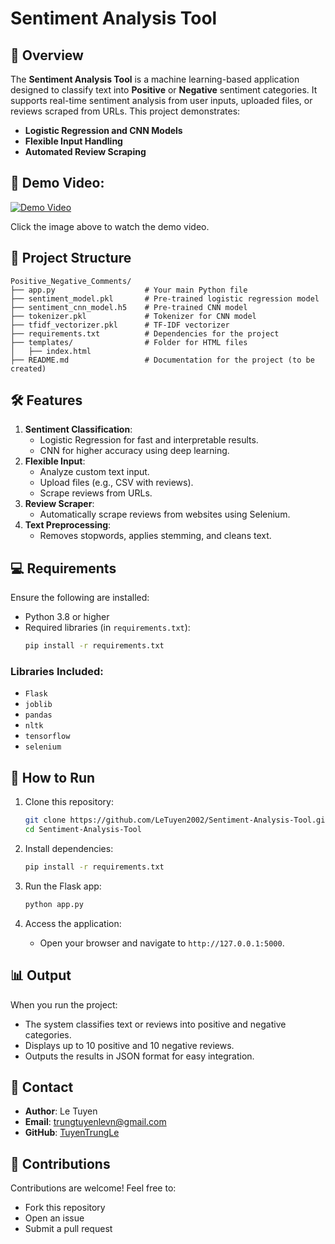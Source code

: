 # Sentiment Analysis Tool

## 📜 Overview
The **Sentiment Analysis Tool** is a machine learning-based application designed to classify text into **Positive** or **Negative** sentiment categories. It supports real-time sentiment analysis from user inputs, uploaded files, or reviews scraped from URLs. This project demonstrates:
- **Logistic Regression and CNN Models**
- **Flexible Input Handling**
- **Automated Review Scraping**

## 🎥 Demo Video:

[![Demo Video](https://img.youtube.com/vi/6eAM4oHmN5o/0.jpg)](https://www.youtube.com/watch?v=6eAM4oHmN5o)

Click the image above to watch the demo video.


## 📂 Project Structure
```plaintext
Positive_Negative_Comments/
├── app.py                    # Your main Python file
├── sentiment_model.pkl       # Pre-trained logistic regression model
├── sentiment_cnn_model.h5    # Pre-trained CNN model
├── tokenizer.pkl             # Tokenizer for CNN model
├── tfidf_vectorizer.pkl      # TF-IDF vectorizer
├── requirements.txt          # Dependencies for the project
├── templates/                # Folder for HTML files
│   ├── index.html
├── README.md                 # Documentation for the project (to be created)
```

## 🛠️ Features
1. **Sentiment Classification**:
   - Logistic Regression for fast and interpretable results.
   - CNN for higher accuracy using deep learning.
2. **Flexible Input**:
   - Analyze custom text input.
   - Upload files (e.g., CSV with reviews).
   - Scrape reviews from URLs.
3. **Review Scraper**:
   - Automatically scrape reviews from websites using Selenium.
4. **Text Preprocessing**:
   - Removes stopwords, applies stemming, and cleans text.

## 💻 Requirements
Ensure the following are installed:
- Python 3.8 or higher
- Required libraries (in `requirements.txt`):
    ```bash
    pip install -r requirements.txt
    ```

### Libraries Included:
- `Flask`
- `joblib`
- `pandas`
- `nltk`
- `tensorflow`
- `selenium`

## 🚀 How to Run
1. Clone this repository:
    ```bash
    git clone https://github.com/LeTuyen2002/Sentiment-Analysis-Tool.git
    cd Sentiment-Analysis-Tool
    ```

2. Install dependencies:
    ```bash
    pip install -r requirements.txt
    ```

3. Run the Flask app:
    ```bash
    python app.py
    ```

4. Access the application:
   - Open your browser and navigate to `http://127.0.0.1:5000`.

## 📊 Output
When you run the project:
- The system classifies text or reviews into positive and negative categories.
- Displays up to 10 positive and 10 negative reviews.
- Outputs the results in JSON format for easy integration.

## 📧 Contact
- **Author**: Le Tuyen
- **Email**: [trungtuyenlevn@gmail.com](mailto:trungtuyenlevn@gmail.com)
- **GitHub**: [TuyenTrungLe](https://github.com/TuyenTrungLe)

## 🤝 Contributions
Contributions are welcome! Feel free to:
- Fork this repository
- Open an issue
- Submit a pull request
